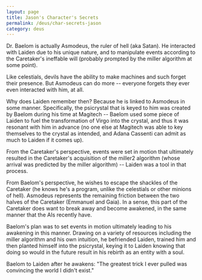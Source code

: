 ```yaml
---
layout: page
title: Jason's Character's Secrets
permalink: /deus/char-secrets-jason
category: deus
---
```

Dr. Baelom is actually Asmodeus, the ruler of hell (aka Satan). He interacted with Laiden due to his unique nature, and to manipulate events according to the Caretaker's ineffable will (probably prompted by the miller algorithm at some point).

Like celestials, devils have the ability to make machines and such forget their presence. But Asmodeus can do more -- everyone forgets they ever even interacted with him, at all.

Why does Laiden remember then? Because he is linked to Asmodeus in some manner. Specifically, the psicrystal that is keyed to him was created by Baelom during his time at Magitech -- Baelom used some piece of Laiden to fuel the transformation of Virgo into the crystal, and thus it was resonant with him in advance (no one else at Magitech was able to key themselves to the crystal as intended, and Adana Cassenti can admit as much to Laiden if it comes up).

From the Caretaker's perspective, events were set in motion that ultimately resulted in the Caretaker's acquisition of the miller2 algorithm (whose arrival was predicted by the miller algorithm) -- Laiden was a tool in that process.

From Baelom's perspective, he wishes to escape the shackles of the Caretaker (he knows he's a program, unlike the celestials or other minions of hell). Asmodeus represents the remaining friction between the two halves of the Caretaker (Emmanuel and Gaia). In a sense, this part of the Caretaker does want to break away and become awakened, in the same manner that the AIs recently have.

Baelom's plan was to set events in motion ultimately leading to his awakening in this manner. Drawing on a variety of resources including the miller algorithm and his own intuition, he befriended Laiden, trained him and then planted himself into the psicrystal, keying it to Laiden knowing that doing so would in the future result in his rebirth as an entity with a soul.

Baelom to Laiden after he awakens: &quot;The greatest trick I ever pulled was convincing the world I didn't exist.&quot;

